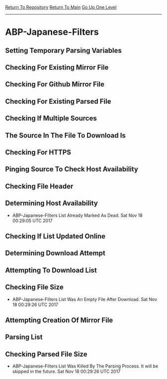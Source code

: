 [Return To Repository](https://github.com/deathbybandaid/piholeparser/)
[Return To Main](https://github.com/deathbybandaid/piholeparser/blob/master/RecentRunLogs/Mainlog.md)
[Go Up One Level](https://github.com/deathbybandaid/piholeparser/blob/master/RecentRunLogs/TopLevelScripts/30-Processing-Blacklists.md)
____________________________________
# ABP-Japanese-Filters
## Setting Temporary Parsing Variables
## Checking For Existing Mirror File
## Checking For Github Mirror File
## Checking For Existing Parsed File
## Checking If Multiple Sources
## The Source In The File To Download Is
## Checking For HTTPS
## Pinging Source To Check Host Availability
## Checking File Header
## Determining Host Availability
* ABP-Japanese-Filters List Already Marked As Dead. Sat Nov 18 00:29:05 UTC 2017
## Checking If List Updated Online
## Determining Download Attempt
## Attempting To Download List
## Checking File Size
* ABP-Japanese-Filters List Was An Empty File After Download. Sat Nov 18 00:29:26 UTC 2017
## Attempting Creation Of Mirror File
## Parsing List
## Checking Parsed File Size
* ABP-Japanese-Filters List Was Killed By The Parsing Process. It will be skipped in the future. Sat Nov 18 00:29:26 UTC 2017
